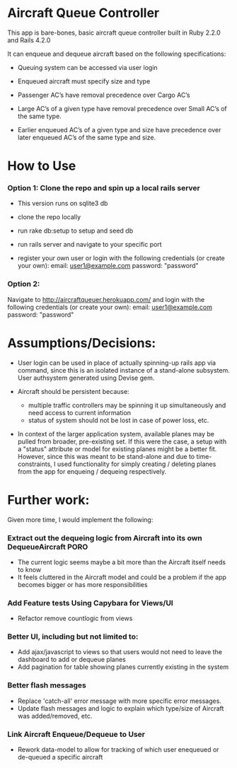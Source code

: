 # Aircraft Queue Controller

This app is bare-bones, basic aircraft queue controller built in Ruby 2.2.0 and Rails 4.2.0

It can enqueue and dequeue aircraft based on the following specifications:

* Queuing system can be accessed via user login

* Enqueued aircraft must specify size and type

* Passenger AC’s have removal precedence over Cargo AC’s

* Large AC’s of a given type have removal precedence over Small AC’s of the same type.

* Earlier enqueued AC’s of a given type and size have precedence over later enqueued AC’s of the same type and size.

# How to Use
### Option 1: Clone the repo and spin up a local rails server
* This version runs on sqlite3 db
* clone the repo locally
* run 
      rake db:setup
to setup and seed db
* run
        rails server
and navigate to your specific port 

* register your own user or login with the following credentials (or create your own):
    email: user1@example.com
    password: "password"

### Option 2:

  Navigate to http://aircraftqueuer.herokuapp.com/
  and login with the following credentials (or create your own):
    email: user1@example.com
    password: "password"

# Assumptions/Decisions:

* User login can be used in place of actually spinning-up rails app via command, since this is an isolated instance of a stand-alone subsystem. User authsystem generated using Devise gem.

* Aircraft should be persistent because:
  - multiple traffic controllers may be spinning it up simultaneously and need access to current information
  - status of system should not be lost in case of power loss, etc.

* In context of the larger application system, available planes may be pulled from broader, pre-existing set. If this were the case, a setup with a "status" attribute or model for existing planes might be a better fit. However, since this was meant to be stand-alone and due to time-constraints, I used functionality for simply creating / deleting planes from the app for enqueing / dequeing respectively.

# Further work:

Given more time, I would implement the following:

### Extract out the dequeing logic from Aircraft into its own DequeueAircraft PORO
  * The current logic seems maybe a bit more than the Aircraft itself needs to know
  * It feels cluttered in the Aircraft model and could be a problem if the app becomes bigger or has more responsibilities

### Add Feature tests Using Capybara for Views/UI
  * Refactor remove countlogic from views

### Better UI, including but not limited to:
* Add ajax/javascript to views so that users would not need to leave the dashboard to add or dequeue planes
* Add pagination for table showing planes currently existing in the system

### Better flash messages
* Replace 'catch-all' error message with more specific error messages.
* Update flash messages and logic to explain which type/size of Aircraft was added/removed, etc.

### Link Aircraft Enqueue/Dequeue to User
* Rework data-model to allow for tracking of which user enequeued or de-queued a specific aircraft